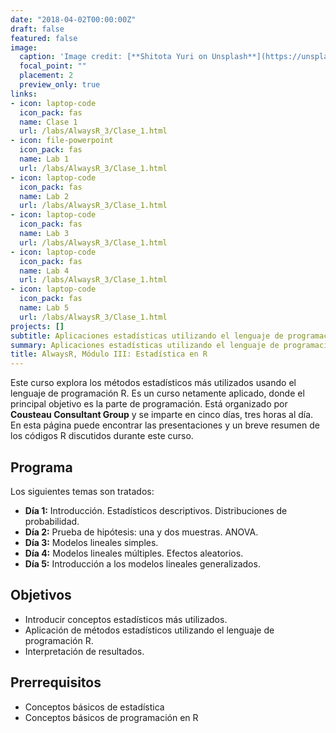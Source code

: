 ```yaml
---
date: "2018-04-02T00:00:00Z"
draft: false
featured: false
image:
  caption: 'Image credit: [**Shitota Yuri on Unsplash**](https://unsplash.com/photos/p0hDztR46cw)'
  focal_point: ""
  placement: 2
  preview_only: true
links:
- icon: laptop-code
  icon_pack: fas
  name: Clase 1
  url: /labs/AlwaysR_3/Clase_1.html
- icon: file-powerpoint
  icon_pack: fas
  name: Lab 1
  url: /labs/AlwaysR_3/Clase_1.html
- icon: laptop-code
  icon_pack: fas
  name: Lab 2
  url: /labs/AlwaysR_3/Clase_1.html
- icon: laptop-code
  icon_pack: fas
  name: Lab 3
  url: /labs/AlwaysR_3/Clase_1.html
- icon: laptop-code
  icon_pack: fas
  name: Lab 4
  url: /labs/AlwaysR_3/Clase_1.html
- icon: laptop-code
  icon_pack: fas
  name: Lab 5
  url: /labs/AlwaysR_3/Clase_1.html
projects: []
subtitle: Aplicaciones estadísticas utilizando el lenguaje de programación R.
summary: Aplicaciones estadísticas utilizando el lenguaje de programación R.
title: AlwaysR, Módulo III: Estadística en R
---
```


Este curso explora los métodos estadísticos más utilizados usando el lenguaje de programación R. Es un curso netamente aplicado, donde el principal objetivo es la parte de programación. Está organizado por **Cousteau Consultant Group** y se imparte en cinco días, tres horas al día. En esta página puede encontrar las presentaciones y un breve resumen de los códigos R discutidos durante este curso.

## Programa 

Los siguientes temas son tratados:

- **Día 1:** Introducción. Estadísticos descriptivos. Distribuciones de probabilidad.
- **Día 2:** Prueba de hipótesis: una y dos muestras. ANOVA. 
- **Día 3:** Modelos lineales simples.
- **Día 4:** Modelos lineales múltiples. Efectos aleatorios.
- **Día 5:** Introducción a los modelos lineales generalizados.

## Objetivos

- Introducir conceptos estadísticos más utilizados.
- Aplicación de métodos estadísticos utilizando el lenguaje de programación R.
- Interpretación de resultados.

## Prerrequisitos

* Conceptos básicos de estadística
* Conceptos básicos de programación en R

